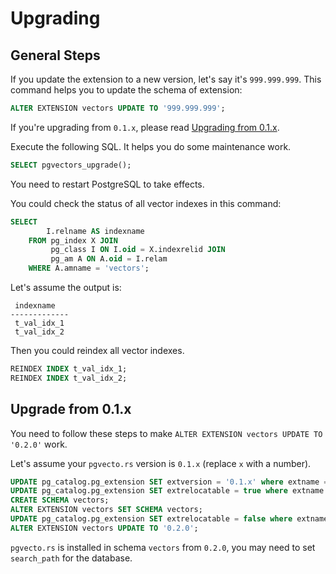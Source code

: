 # Upgrading

## General Steps

If you update the extension to a new version, let's say it's `999.999.999`. This command helps you to update the schema of extension:

```sql
ALTER EXTENSION vectors UPDATE TO '999.999.999';
```

If you're upgrading from `0.1.x`, please read [Upgrading from 0.1.x](#upgrade-from-01x).

Execute the following SQL. It helps you do some maintenance work.

```sql
SELECT pgvectors_upgrade();
```

You need to restart PostgreSQL to take effects.

You could check the status of all vector indexes in this command:

```sql
SELECT
        I.relname AS indexname
    FROM pg_index X JOIN
         pg_class I ON I.oid = X.indexrelid JOIN
         pg_am A ON A.oid = I.relam
    WHERE A.amname = 'vectors';
```

Let's assume the output is:

```text
 indexname
-------------
 t_val_idx_1
 t_val_idx_2
```

Then you could reindex all vector indexes.

```sql
REINDEX INDEX t_val_idx_1;
REINDEX INDEX t_val_idx_2;
```

## Upgrade from 0.1.x

You need to follow these steps to make `ALTER EXTENSION vectors UPDATE TO '0.2.0'` work.

Let's assume your `pgvecto.rs` version is `0.1.x` (replace `x` with a number).

```sql
UPDATE pg_catalog.pg_extension SET extversion = '0.1.x' where extname = 'vectors';
UPDATE pg_catalog.pg_extension SET extrelocatable = true where extname = 'vectors';
CREATE SCHEMA vectors;
ALTER EXTENSION vectors SET SCHEMA vectors;
UPDATE pg_catalog.pg_extension SET extrelocatable = false where extname = 'vectors';
ALTER EXTENSION vectors UPDATE TO '0.2.0';
```

`pgvecto.rs` is installed in schema `vectors` from `0.2.0`, you may need to set `search_path` for the database.
